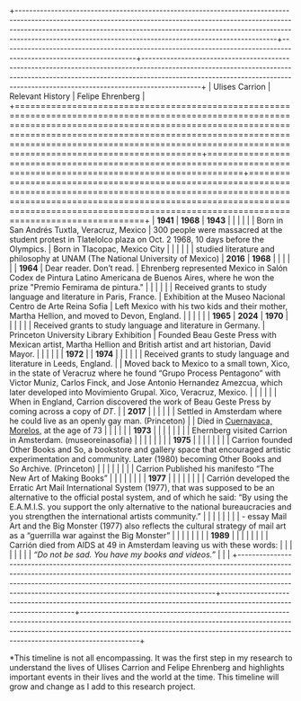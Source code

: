 +------------------------------------------------------------------------------------------------------------------------------------------------------------------------------------------------------------------------------------------------------------------------------------------------------------------+-------------------------------------------------------------------------------------------------------------------+----------------------------------------------------------------------------------------------------------------------------------------------------------------------------------------------------------------------------------------------------------+
| Ulises Carrion                                                                                                                                                                                                                                                                                                   | Relevant History                                                                                                  | Felipe Ehrenberg                                                                                                                                                                                                                                         |
+==================================================================================================================================================================================================================================================================================================================+===================================================================================================================+==========================================================================================================================================================================================================================================================+
| **1941**                                                                                                                                                                                                                                                                                                         | **1968**                                                                                                          | **1943**                                                                                                                                                                                                                                                 |
|                                                                                                                                                                                                                                                                                                                  |                                                                                                                   |                                                                                                                                                                                                                                                          |
| Born in San Andrés Tuxtla, Veracruz, Mexico                                                                                                                                                                                                                                                                      | 300 people were massacred at the student protest in Tlatelolco plaza on Oct. 2 1968, 10 days before the Olympics. | Born in Tlacopac, Mexico City                                                                                                                                                                                                                            |
|                                                                                                                                                                                                                                                                                                                  |                                                                                                                   |                                                                                                                                                                                                                                                          |
| studied literature and philosophy at UNAM (The National University of Mexico)                                                                                                                                                                                                                                    | **2016**                                                                                                          | **1968**                                                                                                                                                                                                                                                 |
|                                                                                                                                                                                                                                                                                                                  |                                                                                                                   |                                                                                                                                                                                                                                                          |
| **1964**                                                                                                                                                                                                                                                                                                         | Dear reader. Don’t read.                                                                                          | Ehrenberg represented Mexico in Salón Codex de Pintura Latino Americana de Buenos Aires, where he won the prize "Premio Femirama de pintura."                                                                                                            |
|                                                                                                                                                                                                                                                                                                                  |                                                                                                                   |                                                                                                                                                                                                                                                          |
| Received grants to study language and literature in Paris, France.                                                                                                                                                                                                                                               | Exhibition at the Museo Nacional Centro de Arte Reina Sofia                                                       | Left Mexico with his two kids and their mother, Martha Hellion, and moved to Devon, England.                                                                                                                                                             |
|                                                                                                                                                                                                                                                                                                                  |                                                                                                                   |                                                                                                                                                                                                                                                          |
| **1965**                                                                                                                                                                                                                                                                                                         | **2024**                                                                                                          | **1970**                                                                                                                                                                                                                                                 |
|                                                                                                                                                                                                                                                                                                                  |                                                                                                                   |                                                                                                                                                                                                                                                          |
| Received grants to study language and literature in Germany.                                                                                                                                                                                                                                                     | Princeton University Library Exhibition                                                                           | Founded Beau Geste Press with Mexican artist, Martha Hellion and British artist and art historian, David Mayor.                                                                                                                                          |
|                                                                                                                                                                                                                                                                                                                  |                                                                                                                   |                                                                                                                                                                                                                                                          |
| **1972**                                                                                                                                                                                                                                                                                                         |                                                                                                                   | **1974**                                                                                                                                                                                                                                                 |
|                                                                                                                                                                                                                                                                                                                  |                                                                                                                   |                                                                                                                                                                                                                                                          |
| Received grants to study language and literature in Leeds, England.                                                                                                                                                                                                                                              |                                                                                                                   | Moved back to Mexico to a small town, Xico, in the state of Veracruz where he found “Grupo Process Pentagono” with Victor Muniz, Carlos Finck, and Jose Antonio Hernandez Amezcua, which later developed into Movimiento Grupal. Xico, Veracruz, Mexico. |
|                                                                                                                                                                                                                                                                                                                  |                                                                                                                   |                                                                                                                                                                                                                                                          |
| When in England, Carrion discovered the work of Beau Geste Press by coming across a copy of *DT*.                                                                                                                                                                                                                |                                                                                                                   | **2017**                                                                                                                                                                                                                                                 |
|                                                                                                                                                                                                                                                                                                                  |                                                                                                                   |                                                                                                                                                                                                                                                          |
| Settled in Amsterdam where he could live as an openly gay man. (Princeton)                                                                                                                                                                                                                                       |                                                                                                                   | Died in [Cuernavaca, Morelos](https://en.wikipedia.org/wiki/Cuernavaca,_Morelos), at the age of 73                                                                                                                                                       |
|                                                                                                                                                                                                                                                                                                                  |                                                                                                                   |                                                                                                                                                                                                                                                          |
| **1973**                                                                                                                                                                                                                                                                                                         |                                                                                                                   |                                                                                                                                                                                                                                                          |
|                                                                                                                                                                                                                                                                                                                  |                                                                                                                   |                                                                                                                                                                                                                                                          |
| Ehernberg visited Carrion in Amsterdam. (museoreinasofia)                                                                                                                                                                                                                                                        |                                                                                                                   |                                                                                                                                                                                                                                                          |
|                                                                                                                                                                                                                                                                                                                  |                                                                                                                   |                                                                                                                                                                                                                                                          |
| **1975**                                                                                                                                                                                                                                                                                                         |                                                                                                                   |                                                                                                                                                                                                                                                          |
|                                                                                                                                                                                                                                                                                                                  |                                                                                                                   |                                                                                                                                                                                                                                                          |
| Carrion founded Other Books and So, a bookstore and gallery space that encouraged artistic experimentation and community. Later (1980) becoming Other Books and So Archive. (Princeton)                                                                                                                          |                                                                                                                   |                                                                                                                                                                                                                                                          |
|                                                                                                                                                                                                                                                                                                                  |                                                                                                                   |                                                                                                                                                                                                                                                          |
| Carrion Published his manifesto “The New Art of Making Books”                                                                                                                                                                                                                                                    |                                                                                                                   |                                                                                                                                                                                                                                                          |
|                                                                                                                                                                                                                                                                                                                  |                                                                                                                   |                                                                                                                                                                                                                                                          |
| **1977**                                                                                                                                                                                                                                                                                                         |                                                                                                                   |                                                                                                                                                                                                                                                          |
|                                                                                                                                                                                                                                                                                                                  |                                                                                                                   |                                                                                                                                                                                                                                                          |
| Carrión developed the Erratic Art Mail International System (1977), that was supposed to be an alternative to the official postal system, and of which he said: “By using the E.A.M.I.S. you support the only alternative to the national bureaucracies and you strengthen the international artists community.” |                                                                                                                   |                                                                                                                                                                                                                                                          |
|                                                                                                                                                                                                                                                                                                                  |                                                                                                                   |                                                                                                                                                                                                                                                          |
| -   essay Mail Art and the Big Monster (1977) also reflects the cultural strategy of mail art as a “guerrilla war against the Big Monster”                                                                                                                                                                       |                                                                                                                   |                                                                                                                                                                                                                                                          |
|                                                                                                                                                                                                                                                                                                                  |                                                                                                                   |                                                                                                                                                                                                                                                          |
| **1989**                                                                                                                                                                                                                                                                                                         |                                                                                                                   |                                                                                                                                                                                                                                                          |
|                                                                                                                                                                                                                                                                                                                  |                                                                                                                   |                                                                                                                                                                                                                                                          |
| Carrión died from AIDS at 49 in Amsterdam leaving us with these words:                                                                                                                                                                                                                                           |                                                                                                                   |                                                                                                                                                                                                                                                          |
|                                                                                                                                                                                                                                                                                                                  |                                                                                                                   |                                                                                                                                                                                                                                                          |
| *“Do not be sad. You have my books and videos.”*                                                                                                                                                                                                                                                                 |                                                                                                                   |                                                                                                                                                                                                                                                          |
+------------------------------------------------------------------------------------------------------------------------------------------------------------------------------------------------------------------------------------------------------------------------------------------------------------------+-------------------------------------------------------------------------------------------------------------------+----------------------------------------------------------------------------------------------------------------------------------------------------------------------------------------------------------------------------------------------------------+

\*This timeline is not all encompassing. It was the first step in my research to understand the lives of Ulises Carrion and Felipe Ehrenberg and highlights important events in their lives and the world at the time. This timeline will grow and change as I add to this research project.
